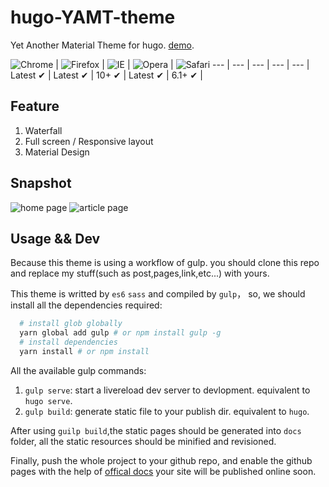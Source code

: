 # hugo-YAMT-theme
Yet Another Material Theme for hugo. [demo](https://keyin.me).

![Chrome](https://raw.github.com/alrra/browser-logos/master/chrome/chrome_48x48.png) |
![Firefox](https://raw.github.com/alrra/browser-logos/master/firefox/firefox_48x48.png) |
![IE](https://raw.github.com/alrra/browser-logos/master/internet-explorer/internet-explorer_48x48.png) |
![Opera](https://raw.github.com/alrra/browser-logos/master/opera/opera_48x48.png) |
![Safari](https://raw.github.com/alrra/browser-logos/master/safari/safari_48x48.png)
--- | --- | --- | --- | --- |
Latest ✔ | Latest ✔ | 10+ ✔ | Latest ✔ | 6.1+ ✔ |

## Feature

1. Waterfall
2. Full screen / Responsive layout
3. Material Design

## Snapshot

![home page](https://raw.githubusercontent.com/stkevintan/hugo-YAMT-theme/master/snapshots/home.png)
![article page](https://raw.githubusercontent.com/stkevintan/hugo-YAMT-theme/master/snapshots/article.png)


## Usage && Dev

Because this theme is using a workflow of gulp. you should clone this repo and replace my stuff(such as post,pages,link,etc...) with yours.

This theme is writted by `es6` `sass` and compiled by `gulp`， so, we should install all the dependencies required:

```bash
  # install glob globally
  yarn global add gulp # or npm install gulp -g
  # install dependencies
  yarn install # or npm install
```

All the available gulp commands:

1. `gulp serve`: start a livereload dev server to devlopment. equivalent to `hugo serve`.
2. `gulp build`: generate static file to your publish dir. equivalent to `hugo`.

After using `guilp build`,the static pages should be generated into `docs` folder, all the static resources should be minified and revisioned.

Finally, push the whole project to your github repo, and enable the github pages with the help of [offical docs](https://help.github.com/articles/configuring-a-publishing-source-for-github-pages/#publishing-your-github-pages-site-from-a-docs-folder-on-your-master-branch) your site will be published online soon.
